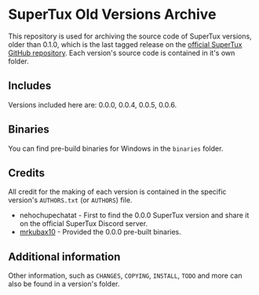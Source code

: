 # SuperTux Old Versions Archive

This repository is used for archiving the source code of SuperTux versions, older than 0.1.0, which is the last tagged release on the [official SuperTux GitHub repository](https://github.com/SuperTux/supertux). Each version's source code is contained in it's own folder.

## Includes

Versions included here are: 0.0.0, 0.0.4, 0.0.5, 0.0.6.

## Binaries

You can find pre-build binaries for Windows in the `binaries` folder.

## Credits

All credit for the making of each version is contained in the specific version's `AUTHORS.txt` (or `AUTHORS`) file.

* nehochupechatat - First to find the 0.0.0 SuperTux version and share it on the official SuperTux Discord server.
* [mrkubax10](https://github.com/mrkubax10) - Provided the 0.0.0 pre-built binaries.

## Additional information

Other information, such as `CHANGES`, `COPYING`, `INSTALL`, `TODO` and more can also be found in a version's folder.